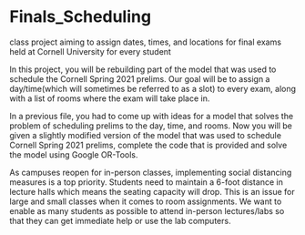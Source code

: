 # Finals_Scheduling
class project aiming to assign dates, times, and locations for final exams held at Cornell University for every student

In this project, you will be rebuilding part of the model that was used to schedule the Cornell Spring 2021 prelims. Our goal will be to 
assign a day/time(which will sometimes be referred to as a slot) to every exam, along with a list of rooms where the exam will take place in.

In a previous file, you had to come up with ideas for a model that solves the problem of scheduling prelims to the day, time, and rooms. Now 
you will be given a slightly modified version of the model that was used to schedule Cornell Spring 2021 prelims, complete the code that 
is provided and solve the model using Google OR-Tools.

As campuses reopen for in-person classes, implementing social distancing measures is a top priority. Students need to maintain a 6-foot 
distance in lecture halls which means the seating capacity will drop. This is an issue for large and small classes when it comes to room 
assignments. We want to enable as many students as possible to attend in-person lectures/labs so that they can get immediate help or use 
the lab computers.  
